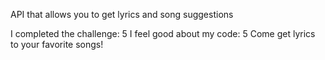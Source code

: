 API that allows you to get lyrics and song suggestions

I completed the challenge: 5
I feel good about my code: 5
Come get lyrics to your favorite songs!
